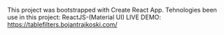This project was bootstrapped with Create React App. Tehnologies been use in this project: ReactJS-(Material UI) LIVE DEMO: https://tablefilters.bojantrajkoski.com/
